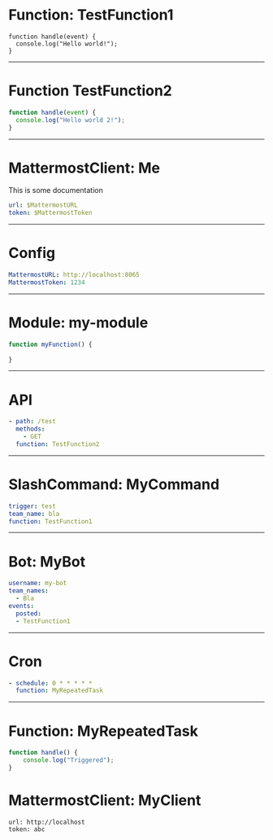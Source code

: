 # Function: TestFunction1

```
function handle(event) {
  console.log("Hello world!");
}
```

------
# Function TestFunction2

```javascript
function handle(event) {
  console.log("Hello world 2!");
}
```
---
# MattermostClient: Me
This is some documentation

```yaml
url: $MattermostURL
token: $MattermostToken
```

---
# Config

```yaml
MattermostURL: http://localhost:8065
MattermostToken: 1234
```

---
# Module: my-module

```javascript
function myFunction() {
    
}
```

---
# API
```yaml
- path: /test
  methods:
    - GET
  function: TestFunction2
```

---
# SlashCommand: MyCommand
```yaml
trigger: test
team_name: bla
function: TestFunction1
```

---
# Bot: MyBot
```yaml
username: my-bot
team_names:
  - Bla
events:
  posted:
  - TestFunction1
```

---
# Cron
```yaml
- schedule: 0 * * * * *
  function: MyRepeatedTask
```

---
# Function: MyRepeatedTask
```javascript
function handle() {
    console.log("Triggered");
}
```

# MattermostClient: MyClient
```
url: http://localhost
token: abc
```
